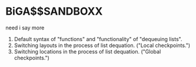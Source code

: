 # BiGA$$SANDBOXX
need i say more

1) Default syntax of "functions" and "functionality" of "dequeuing lists".
2) Switching layouts in the process of list dequation. ("Local checkpoints.")
3) Switching locations in the process of list dequation. ("Global checkpoints.")
